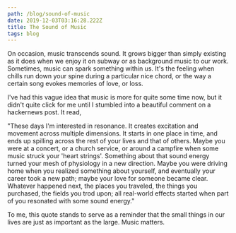 ```yaml
---
path: /blog/sound-of-music
date: 2019-12-03T03:16:28.222Z
title: The Sound of Music
tags: blog
---
```

On occasion, music transcends sound. It grows bigger than simply existing as it does when we enjoy it on subway or as background music to our work. Sometimes, music can spark something within us. It's the feeling when chills run down your spine during a particular nice chord, or the way a certain song evokes memories of love, or loss.

I've had this vague idea that music is more for quite some time now, but it didn't quite click for me until I stumbled into a beautiful comment on a hackernews post. It read,

"These days I'm interested in resonance. It creates excitation and movement across multiple dimensions. It starts in one place in time, and ends up spilling across the rest of your lives and that of others. Maybe you were at a concert, or a church service, or around a campfire when some music struck your 'heart strings'. Something about that sound energy turned your mesh of physiology in a new direction. Maybe you were driving home when you realized something about yourself, and eventually your career took a new path; maybe your love for someone became clear. Whatever happened next, the places you traveled, the things you purchased, the fields you trod upon; all real-world effects started when part of you resonated with some sound energy."

To me, this quote stands to serve as a reminder that the small things in our lives are just as important as the large. Music matters.
